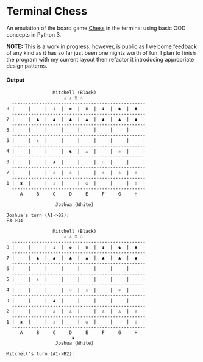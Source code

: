 # Terminal Chess
An emulation of the board game [Chess](https://en.wikipedia.org/wiki/Chess) in the terminal using basic OOD concepts in Python 3.

__NOTE:__ This is a work in progress, however, is public as I welcome feedback of any kind as it has so far just been one nights worth of fun. I plan to finish the program with my current layout then refactor it introducing appropriate design patterns.

#### Output

```
                 Mitchell (Black)                
                     ♙ ♙ ♖ ♘                     
  -------------------------------------------------
8 |     |     |  ♝  |  ♚  |  ♛  |  ♝  |  ♞  |  ♜  | 
  -------------------------------------------------
7 |     |  ♟  |  ♟  |  ♟  |  ♟  |  ♟  |  ♟  |  ♟  | 
  -------------------------------------------------
6 |     |     |     |     |     |     |     |     | 
  -------------------------------------------------
5 |     |  ♗  |     |     |     |     |     |     | 
  -------------------------------------------------
4 |     |     |     |  ♞  |  ♙  |     |  ♕  |     | 
  -------------------------------------------------
3 |     |     |  ♟  |     |     |  ♘  |     |     | 
  -------------------------------------------------
2 |     |     |  ♙  |  ♙  |     |  ♙  |  ♙  |  ♙  | 
  -------------------------------------------------
1 |  ♜  |     |  ♗  |     |  ♔  |     |     |  ♖  | 
  -------------------------------------------------
     A     B     C     D     E     F     G     H     
                                                 
                  Joshua (White)                 

Joshua's turn (A1->B2):
F3->D4

                 Mitchell (Black)                
                     ♙ ♙ ♖ ♘                     
  -------------------------------------------------
8 |     |     |  ♝  |  ♚  |  ♛  |  ♝  |  ♞  |  ♜  | 
  -------------------------------------------------
7 |     |  ♟  |  ♟  |  ♟  |  ♟  |  ♟  |  ♟  |  ♟  | 
  -------------------------------------------------
6 |     |     |     |     |     |     |     |     | 
  -------------------------------------------------
5 |     |  ♗  |     |     |     |     |     |     | 
  -------------------------------------------------
4 |     |     |     |  ♘  |  ♙  |     |  ♕  |     | 
  -------------------------------------------------
3 |     |     |  ♟  |     |     |     |     |     | 
  -------------------------------------------------
2 |     |     |  ♙  |  ♙  |     |  ♙  |  ♙  |  ♙  | 
  -------------------------------------------------
1 |  ♜  |     |  ♗  |     |  ♔  |     |     |  ♖  | 
  -------------------------------------------------
     A     B     C     D     E     F     G     H     
                        ♞                        
                  Joshua (White)                

Mitchell's turn (A1->B2):
```
